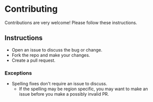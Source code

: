 # Contributing
Contributions are very welcome! Please follow these instructions.

## Instructions
- Open an issue to discuss the bug or change.
- Fork the repo and make your changes.
- Create a pull request.
### Exceptions
- Spelling fixes don't require an issue to discuss.
  - If the spelling may be region specific, you may want to make an issue before you make a possibly invalid PR.